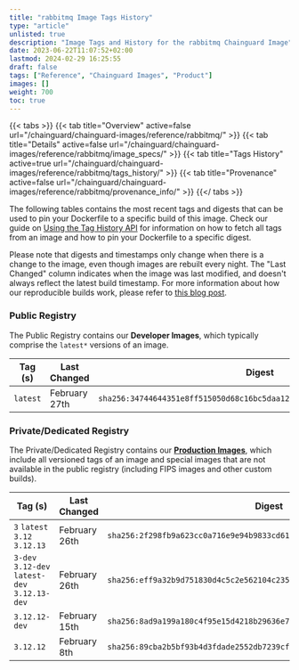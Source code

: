 ```yaml
---
title: "rabbitmq Image Tags History"
type: "article"
unlisted: true
description: "Image Tags and History for the rabbitmq Chainguard Image"
date: 2023-06-22T11:07:52+02:00
lastmod: 2024-02-29 16:25:55
draft: false
tags: ["Reference", "Chainguard Images", "Product"]
images: []
weight: 700
toc: true
---
```


{{< tabs >}}
{{< tab title="Overview" active=false url="/chainguard/chainguard-images/reference/rabbitmq/" >}}
{{< tab title="Details" active=false url="/chainguard/chainguard-images/reference/rabbitmq/image_specs/" >}}
{{< tab title="Tags History" active=true url="/chainguard/chainguard-images/reference/rabbitmq/tags_history/" >}}
{{< tab title="Provenance" active=false url="/chainguard/chainguard-images/reference/rabbitmq/provenance_info/" >}}
{{</ tabs >}}

The following tables contains the most recent tags and digests that can be used to pin your Dockerfile to a specific build of this image. Check our guide on [Using the Tag History API](/chainguard/chainguard-images/using-the-tag-history-api/) for information on how to fetch all tags from an image and how to pin your Dockerfile to a specific digest.

Please note that digests and timestamps only change when there is a change to the image, even though images are rebuilt every night. The "Last Changed" column indicates when the image was last modified, and doesn't always reflect the latest build timestamp. For more information about how our reproducible builds work, please refer to [this blog post](https://www.chainguard.dev/unchained/reproducing-chainguards-reproducible-image-builds).

### Public Registry
The Public Registry contains our **Developer Images**, which typically comprise the `latest*` versions of an image.

| Tag (s)   | Last Changed  | Digest                                                                    |
|-----------|---------------|---------------------------------------------------------------------------|
|  `latest` | February 27th | `sha256:34744644351e8ff515050d68c16bc5daa12a0b349d2dbd701e00029dbd0309de` |


### Private/Dedicated Registry
The Private/Dedicated Registry contains our **[Production Images](https://www.chainguard.dev/chainguard-images)**, which include all versioned tags of an image and special images that are not available in the public registry (including FIPS images and other custom builds).

| Tag (s)                                        | Last Changed  | Digest                                                                    |
|------------------------------------------------|---------------|---------------------------------------------------------------------------|
|  `3` `latest` `3.12` `3.12.13`                 | February 26th | `sha256:2f298fb9a623cc0a716e9e94b9833cd61713ecefd5a1fb8761ea746574bec81b` |
|  `3-dev` `3.12-dev` `latest-dev` `3.12.13-dev` | February 26th | `sha256:eff9a32b9d751830d4c5c2e562104c235a926dbacf82330bdb029db472eee53c` |
|  `3.12.12-dev`                                 | February 15th | `sha256:8ad9a199a180c4f95e15d4218b29636e7b7704311b8d9349efce4df33f1d4e40` |
|  `3.12.12`                                     | February 8th  | `sha256:89cba2b5bf93b4d3fdade2552db7239cf465ce49d0a7a12b1e279f344e49b0f0` |

